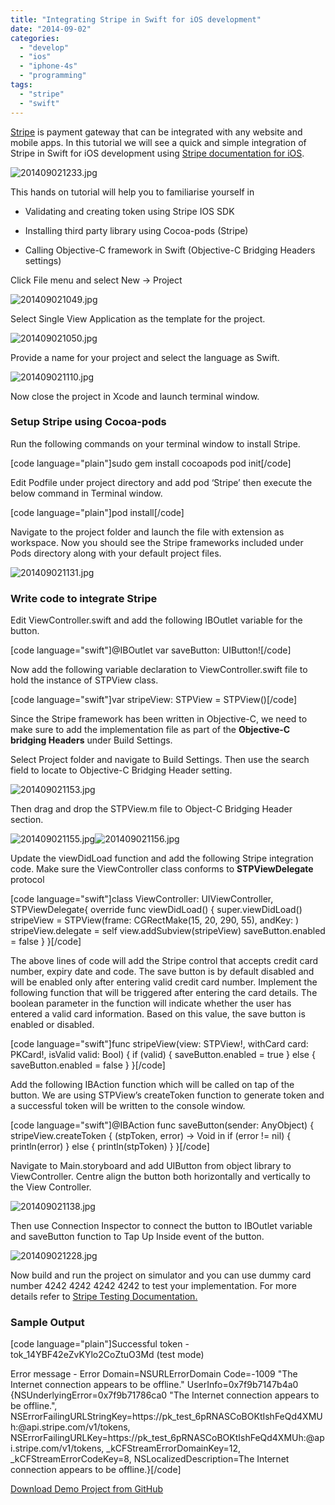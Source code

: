 ```yaml
---
title: "Integrating Stripe in Swift for iOS development"
date: "2014-09-02"
categories: 
  - "develop"
  - "ios"
  - "iphone-4s"
  - "programming"
tags: 
  - "stripe"
  - "swift"
---
```


[Stripe](https://stripe.com/) is payment gateway that can be integrated with any website and mobile apps. In this tutorial we will see a quick and simple integration of Stripe in Swift for iOS development using [Stripe documentation for iOS](https://stripe.com/docs/mobile/ios).

![201409021233.jpg](images/201409021233.jpg)

This hands on tutorial will help you to familiarise yourself in

- Validating and creating token using Stripe IOS SDK

- Installing third party library using Cocoa-pods (Stripe)

- Calling Objective-C framework in Swift (Objective-C Bridging Headers settings)

Click File menu and select New -> Project

![201409021049.jpg](images/201409021049.jpg)

Select Single View Application as the template for the project.

![201409021050.jpg](images/201409021050.jpg)

Provide a name for your project and select the language as Swift.

![201409021110.jpg](images/201409021110.jpg)

Now close the project in Xcode and launch terminal window.

### Setup Stripe using Cocoa-pods

Run the following commands on your terminal window to install Stripe.

\[code language="plain"\]sudo gem install cocoapods pod init\[/code\]

Edit Podfile under project directory and add pod ‘Stripe’ then execute the below command in Terminal window.

\[code language="plain"\]pod install\[/code\]

Navigate to the project folder and launch the file with extension as workspace. Now you should see the Stripe frameworks included under Pods directory along with your default project files.

![201409021131.jpg](images/201409021131.jpg)

### Write code to integrate Stripe

Edit ViewController.swift and add the following IBOutlet variable for the button.  

\[code language="swift"\]@IBOutlet var saveButton: UIButton!\[/code\]

Now add the following variable declaration to ViewController.swift file to hold the instance of STPView class.  

\[code language="swift"\]var stripeView: STPView = STPView()\[/code\]

Since the Stripe framework has been written in Objective-C, we need to make sure to add the implementation file as part of the **Objective-C bridging Headers** under Build Settings.

Select Project folder and navigate to Build Settings. Then use the search field to locate to Objective-C Bridging Header setting.

![201409021153.jpg](images/201409021153.jpg)

Then drag and drop the STPView.m file to Object-C Bridging Header section.

![201409021155.jpg](images/201409021155.jpg)![201409021156.jpg](images/201409021156.jpg)

Update the viewDidLoad function and add the following Stripe integration code. Make sure the ViewController class conforms to **STPViewDelegate** protocol  

\[code language="swift"\]class ViewController: UIViewController, STPViewDelegate{ override func viewDidLoad() { super.viewDidLoad() stripeView = STPView(frame: CGRectMake(15, 20, 290, 55), andKey: ) stripeView.delegate = self view.addSubview(stripeView) saveButton.enabled = false } }\[/code\]

The above lines of code will add the Stripe control that accepts credit card number, expiry date and code. The save button is by default disabled and will be enabled only after entering valid credit card number. Implement the following function that will be triggered after entering the card details. The boolean parameter in the function will indicate whether the user has entered a valid card information. Based on this value, the save button is enabled or disabled.  

\[code language="swift"\]func stripeView(view: STPView!, withCard card: PKCard!, isValid valid: Bool) { if (valid) { saveButton.enabled = true } else { saveButton.enabled = false } }\[/code\]

Add the following IBAction function which will be called on tap of the button. We are using STPView’s createToken function to generate token and a successful token will be written to the console window.  

\[code language="swift"\]@IBAction func saveButton(sender: AnyObject) { stripeView.createToken { (stpToken, error) -&gt; Void in if (error != nil) { println(error) } else { println(stpToken) } }\[/code\]

Navigate to Main.storyboard and add UIButton from object library to ViewController. Centre align the button both horizontally and vertically to the View Controller.  

![201409021138.jpg](images/201409021138.jpg)

Then use Connection Inspector to connect the button to IBOutlet variable and saveButton function to Tap Up Inside event of the button.

![201409021228.jpg](images/201409021228.jpg)

Now build and run the project on simulator and you can use dummy card number 4242 4242 4242 4242 to test your implementation. For more details refer to [Stripe Testing Documentation.](https://stripe.com/docs/testing)  

### Sample Output

\[code language="plain"\]Successful token - tok\_14YBF42eZvKYlo2CoZtuO3Md (test mode)

Error message - Error Domain=NSURLErrorDomain Code=-1009 "The Internet connection appears to be offline." UserInfo=0x7f9b7147b4a0 {NSUnderlyingError=0x7f9b71786ca0 "The Internet connection appears to be offline.", NSErrorFailingURLStringKey=https://pk\_test\_6pRNASCoBOKtIshFeQd4XMUh:@api.stripe.com/v1/tokens, NSErrorFailingURLKey=https://pk\_test\_6pRNASCoBOKtIshFeQd4XMUh:@api.stripe.com/v1/tokens, \_kCFStreamErrorDomainKey=12, \_kCFStreamErrorCodeKey=8, NSLocalizedDescription=The Internet connection appears to be offline.}\[/code\]

[Download Demo Project from GitHub](https://github.com/rshankras/SwiftStripeDemo.git)
